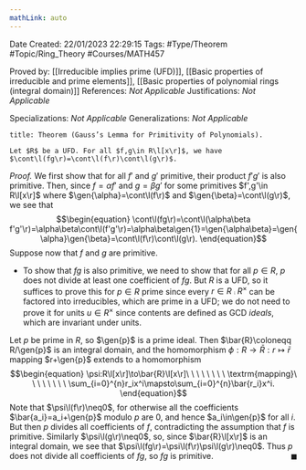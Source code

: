 ```yaml
---
mathLink: auto
---
```


<div class="topSpace"></div>

Date Created: 22/01/2023 22:29:15
Tags: #Type/Theorem #Topic/Ring_Theory #Courses/MATH457

Proved by: [[Irreducible implies prime (UFD)]], [[Basic properties of irreducible and prime elements]], [[Basic properties of polynomial rings (integral domain)]]
References: <i>Not Applicable</i>
Justifications: <i>Not Applicable</i>

Specializations: <i>Not Applicable</i>
Generalizations: <i>Not Applicable</i>

``` ad-Theorem
title: Theorem (Gauss’s Lemma for Primitivity of Polynomials).

Let $R$ be a UFD. For all $f,g\in R\l[x\r]$, we have $\cont\l(fg\r)=\cont\l(f\r)\cont\l(g\r)$.

```

<i>Proof.</i> We first show that for all $f'$ and $g'$ primitive, their product $f'g'$ is also primitive. Then, since $f=\alpha f'$ and $g=\beta g'$ for some primitives $f',g'\in R\l[x\r]$ where $\gen{\alpha}=\cont\l(f\r)$ and $\gen{\beta}=\cont\l(g\r)$, we see that
$$\begin{equation}
    \cont\l(fg\r)=\cont\l(\alpha\beta f'g'\r)=\alpha\beta\cont\l(f'g'\r)=\alpha\beta\gen{1}=\gen{\alpha\beta}=\gen{\alpha}\gen{\beta}=\cont\l(f\r)\cont\l(g\r).
\end{equation}$$
Suppose now that $f$ and $g$ are primitive.
* To show that $fg$ is also primitive, we need to show that for all $p\in R$, $p$ does not divide at least one coefficient of $fg$. But $R$ is a UFD, so it suffices to prove this for $p\in R$ prime since every $r\in R\comp R^\times$ can be factored into irreducibles, which are prime in a UFD; we do not need to prove it for units $u\in R^\times$ since contents are defined as GCD <i>ideals</i>, which are invariant under units.

Let $p$ be prime in $R$, so $\gen{p}$ is a prime ideal. Then $\bar{R}\coloneqq R/\gen{p}$ is an integral domain, and the homomorphism $\phi:R\to\bar{R}:r\mapsto\bar{r}$ mapping $r+\gen{p}$ extends to a homomorphism
$$\begin{equation}
    \psi:R\l[x\r]\to\bar{R}\l[x\r]\ \ \ \ \ \ \ \ \textrm{mapping}\ \ \ \ \ \ \ \ \sum_{i=0}^{n}r_ix^i\mapsto\sum_{i=0}^{n}\bar{r_i}x^i.
\end{equation}$$
Note that $\psi\l(f\r)\neq0$, for otherwise all the coefficients $\bar{a_i}=a_i+\gen{p}$ modulo $p$ are $0$, and hence $a_i\in\gen{p}$ for all $i$. But then $p$ divides all coefficients of $f$, contradicting the assumption that $f$ is primitive. Similarly $\psi\l(g\r)\neq0$, so, since $\bar{R}\l[x\r]$ is an integral domain, we see that $\psi\l(fg\r)=\psi\l(f\r)\psi\l(g\r)\neq0$. Thus $p$ does not divide all coefficients of $fg$, so $fg$ is primitive.<span style="float:right;">$\blacksquare$</span>
